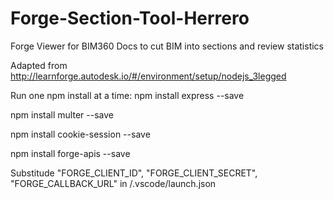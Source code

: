 # Forge-Section-Tool-Herrero
Forge Viewer for BIM360 Docs to cut BIM into sections and review statistics


Adapted from http://learnforge.autodesk.io/#/environment/setup/nodejs_3legged


Run one npm install at a time:
  npm install express --save
  
  npm install multer --save
  
  npm install cookie-session --save
  
  npm install forge-apis --save
  
  

Substitude "FORGE_CLIENT_ID", "FORGE_CLIENT_SECRET", "FORGE_CALLBACK_URL" in /.vscode/launch.json
